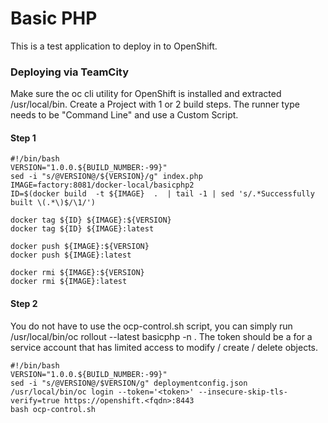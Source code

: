 # Basic PHP

This is a test application to deploy in to OpenShift. 

### Deploying via TeamCity

Make sure the oc cli utility for OpenShift is installed and extracted /usr/local/bin.
Create a Project with 1 or 2 build steps. The runner type needs to be "Command Line" and use a Custom Script.

#### Step 1

```
#!/bin/bash
VERSION="1.0.0.${BUILD_NUMBER:-99}"
sed -i "s/@VERSION@/${VERSION}/g" index.php
IMAGE=factory:8081/docker-local/basicphp2
ID=$(docker build  -t ${IMAGE}  .  | tail -1 | sed 's/.*Successfully built \(.*\)$/\1/')

docker tag ${ID} ${IMAGE}:${VERSION}
docker tag ${ID} ${IMAGE}:latest

docker push ${IMAGE}:${VERSION}
docker push ${IMAGE}:latest

docker rmi ${IMAGE}:${VERSION}
docker rmi ${IMAGE}:latest
```

#### Step 2

You do not have to use the ocp-control.sh script, you can simply run /usr/local/bin/oc rollout --latest basicphp -n <project>.
The token should be a for a service account that has limited access to modify / create / delete objects.

```
#!/bin/bash
VERSION="1.0.0.${BUILD_NUMBER:-99}"
sed -i "s/@VERSION@/$VERSION/g" deploymentconfig.json
/usr/local/bin/oc login --token='<token>' --insecure-skip-tls-verify=true https://openshift.<fqdn>:8443
bash ocp-control.sh
```


